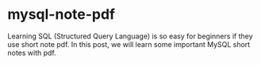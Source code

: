 # mysql-note-pdf
Learning SQL (Structured Query Language) is so easy for beginners if they use short note pdf. In this post, we will learn some important MySQL short notes with pdf.
